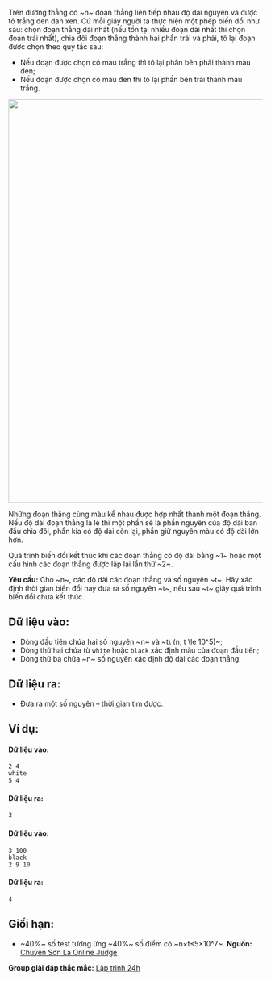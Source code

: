 <!--
**<center>Nguồn: Đề CHỌN ĐỘI TUYỂN HSG QUỐC GIA NĂM HỌC 2020 - 2021 - HƯNG YÊN</center>**
-->

Trên đường thẳng có ~n~ đoạn thẳng liên tiếp nhau độ dài nguyên và được tô trắng đen đan xen. Cứ mỗi giây người ta thực hiện một phép biến đổi như sau: chọn đoạn thẳng dài nhất (nếu tồn tại nhiều đoạn dài nhất thì chọn đoạn trái nhất), chia đôi đoạn thẳng thành hai phần trái và phải, tô lại đoạn được chọn theo quy tắc sau:
- Nếu đoạn được chọn có màu trắng thì tô lại phần bên phải thành màu đen;
- Nếu đoạn được chọn có màu đen thì tô lại phần bên trái thành màu trắng.
<center><img src="/images/problems/1364/BLACKWHITE.svg" width="800px" /></center>

Những đoạn thẳng cùng màu kề nhau được hợp nhất thành một đoạn thẳng. Nếu độ dài đoạn thẳng là lẻ thì một phần sẽ là phần nguyên của độ dài ban đầu chia đôi, phần kia có độ dài còn lại, phần giữ nguyên màu có độ dài lớn hơn.

Quá trình biến đổi kết thúc khi các đoạn thẳng có độ dài bằng ~1~ hoặc một cấu hình các đoạn thẳng được lặp lại lần thứ ~2~.

**Yêu cầu:** Cho ~n~, các độ dài các đoạn thẳng và số nguyên ~t~. Hãy xác định thời gian biến đổi hay đưa ra số nguyên ~t~, nếu sau ~t~ giây quá trình biến đổi chưa kết thúc.

## Dữ liệu vào:
- Dòng đầu tiên chứa hai số nguyên ~n~ và ~t\ (n, t \le 10^5)~;
- Dòng thứ hai chứa từ `white` hoặc `black` xác định màu của đoạn đầu tiên;
- Dòng thứ ba chứa ~n~ số nguyên xác định độ dài các đoạn thẳng.

## Dữ liệu ra:
- Đưa ra một số nguyên – thời gian tìm được.

## Ví dụ:
#### Dữ liệu vào:
```
2 4
white
5 4
```

#### Dữ liệu ra:
```
3
```

#### Dữ liệu vào:
```
3 100
black
2 9 10
```

#### Dữ liệu ra:
```
4
```

## Giối hạn:
- ~40\%~ số test tương ứng ~40\%~ số điểm có ~n×t≤5×10^7~.
**Nguồn:** [Chuyên Sơn La Online Judge](http://csloj.ddns.net/)

**Group giải đáp thắc mắc:** [Lập trình 24h](https://www.facebook.com/groups/1386904321519984)